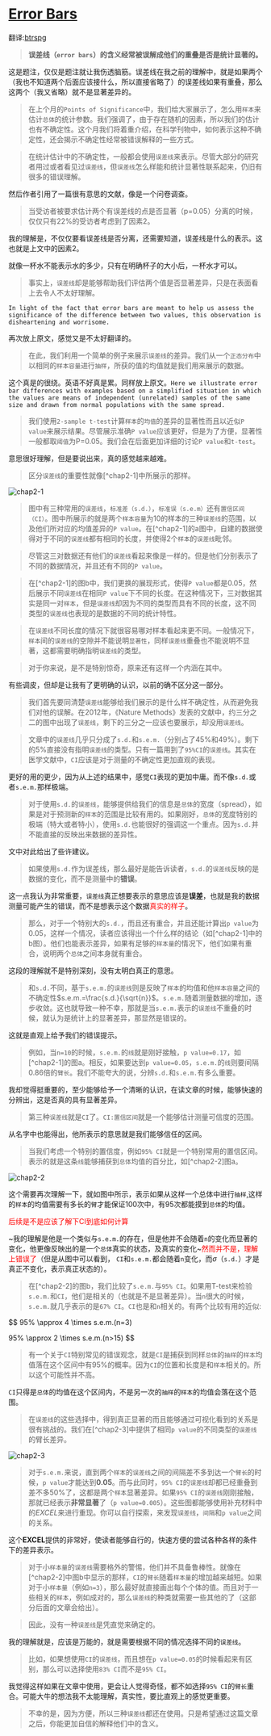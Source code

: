 # [Error Bars](https://www.nature.com/articles/nmeth.2659)

翻译:[btrspg](https://github.com/btrspg)

>**误差线（`error bars`）的含义经常被误解成他们的重叠是否是统计显著的。**

这是题注，仅仅是题注就让我伤透脑筋。误差线在我之前的理解中，就是如果两个（我也不知道两个后面应该接什么，所以直接省略了）的误差线如果有重叠，那么这两个（我又省略）就不是显著差异的。

>在上个月的`Points of Significance`中，我们给大家展示了，怎么用`样本`来估计`总体`的统计参数。我们强调了，由于存在随机的因素，所以我们的估计也有不确定性。这个月我们将着重介绍，在科学刊物中，如何表示这种不确定性，还会揭示不确定性经常被错误解释的一些方式。

>在统计估计中的不确定性，一般都会使用`误差线`来表示。尽管大部分的研究者用过或者看见过`误差线`，但`误差线`怎么样能和统计显著性联系起来，仍旧有很多的错误理解。

然后作者引用了一篇很有意思的文献，像是一个问卷调查。

>当受访者被要求估计两个有误差线的点是否显著（p=0.05）分离的时候，仅仅只有22%的受访者考虑到了因素2。

我的理解是，不仅仅要看误差线是否分离，还需要知道，误差线是什么的表示。这也就是上文中的因素2。

就像一杯水不能表示水的多少，只有在明确杯子的大小后，一杯水才可以。

>事实上，`误差线`却是能够帮助我们评估两个值是否显著差异，只是在表面看上去令人不太好理解。

`In light of the fact that error bars are meant to help us assess the significance of the difference between two values, this observation is disheartening and worrisome.`

再次放上原文，感觉又是不太好翻译的。

>在此，我们利用一个简单的例子来展示`误差线`的差异。我们从一个`正态分布`中以相同的`样本容量`进行`抽样`，所获的值的均值就是我们用来展示的数据。

这个真是的很绕。英语不好真是累。同样放上原文。`Here we illustrate error bar differences with examples based on a simplified situation in which the values are means of independent (unrelated) samples of the same size and drawn from normal populations with the same spread.`

>我们使用`2-sample t-test`计算`样本`的`均值`的差异的显著性而且以近似`P value`来展示结果。尽管展示准确`P value`应该更好，但是为了方便，显著性一般都取`阈值`为P=0.05。我们会在后面更加详细的讨论`P value`和`t-test`。
 

意思很好理解，但是要说出来，真的感觉越来越难。

>区分`误差线`的重要性就像[^chap2-1]中所展示的那样。

![chap2-1](http://wx2.sinaimg.cn/mw690/0060lm7Tly1fr4b03jzilj30ci0720u5.jpg)

>图中有三种常用的`误差线`，`标准差（s.d.）`，`标准误（s.e.m）`还有`置信区间（CI）`。图中所展示的就是两个`样本容量`为10的样本的三种`误差线`的范围，以及他们所对应的均值差异的`P value`。在[^chap2-1]的a图中，自建的数据使得对于不同的`误差线`都有相同的长度，并使得2个`样本`的`误差线`毗邻。

>尽管这三对数据还有他们的`误差线`看起来像是一样的。但是他们分别表示了不同的数据情况，并且还有不同的`P value`。

>在[^chap2-1]的图b中，我们更换的展现形式，使得`P value`都是0.05，然后展示不同`误差线`在相同`P value`下不同的长度。在这种情况下，三对数据其实是同一对`样本`，但是`误差线`却因为不同的类型而具有不同的长度，这不同类型的`误差线`也表现的是数据的不同的统计特性。

>在`误差线`不同长度的情况下就很容易哪对样本看起来更不同。一般情况下，`样本`间的`误差线`的空隙并不能说明`显著性`，同样`误差线`重叠也不能说明不显著，这都需要明确指明`误差线`的类型。

>对于你来说，是不是特别惊奇，原来还有这样一个内涵在其中。

有些调皮，但却是让我有了更明确的认识，以前的确不区分这一部分。

>我们首先要同清楚`误差线`能够给我们展示的是什么样不确定性，从而避免我们对他的误解。在2012年，《Nature Methods》发表的文献中，约三分之二的图中出现了`误差线`，剩下的三分之一应该也要展示，却没用`误差线`。

>文章中的`误差线`几乎只分成了`s.d.`和`s.e.m.`（分别占了45%和49%）。剩下的5%直接没有指明`误差线`的类型。只有一篇用到了`95%CI`的`误差线`。其实在医学文献中，`CI`应该是对于测量的不确定性更加直观的表现。

更好的用的更少，因为从上述的结果中，感觉`CI`表现的更加中庸。而不像`s.d.`或者`s.e.m.`那样极端。

>对于使用`s.d.`的`误差线`，能够提供给我们的信息是`总体`的宽度（spread），如果是对于预测新的`样本`的范围是比较有用的。如果刚好，`总体`的宽度特别的极端（特大或者特小），使用`s.d.`也能很好的强调这一个重点。因为`s.d.`并不能直接的反映出来数据的差异性。

文中对此给出了些许建议。

>如果使用`s.d.`作为误差线，那么最好是能告诉读者，`s.d.`的`误差线`反映的是数据的变化，而不是测量中的**错误**。

这一点我认为非常重要，`误差线`真正想要表示的意思应该是**误差**，也就是我的数据测量可能产生的错误，而不是想表示这个数据<font color='red'>真实的样子</font>。

>那么，对于一个特别大的`s.d.`，而且还有重合，并且还能计算出`p value`为0.05，这样一个情况，读者应该得出一个什么样的结论（如[^chap2-1]中的b图）。他们也能表示差异，如果有足够的`样本量`的情况下，他们如果有重合，说明两个`总体`之间本身就有重合。 

这段的理解就不是特别深刻，没有太明白真正的意思。

>和`s.d.`不同，基于`s.e.m.`的`误差线`则是反映了`样本`的均值和他`样本容量`之间的不确定性$s.e.m.=\frac{s.d.}{\sqrt{n}}$。`s.e.m.`随着测量数据的增加，逐步收敛。这也就导致一种不幸，那就是当`s.e.m.`表示的`误差线`不重叠的时候，就认为是统计上的显著差异，那显然是错误的。

这就是直观上给予我们的错误提示。

>例如，当`n=10`的时候，`s.e.m.`的`线`就是刚好接触，`p value=0.17`，如[^chap2-1]的图a。相反，如果要达到`p value=0.05`，`s.e.m.`的`线`则要间隔0.86倍的`臂长`。我们不能夸大的说，分辨`s.d.`和`s.e.m.`有多么重要。

我却觉得挺重要的，至少能够给予一个清晰的认识，在读文章的时候，能够快速的分辨出，这是否真的具有显著差异。

>第三种`误差线`就是`CI`了。`CI:置信区间`就是一个能够估计测量可信度的范围。

从名字中也能得出，他所表示的意思就是我们能够信任的区间。

>当我们考虑一个特别的置信度，例如`95% CI`就是一个特别常用的置信区间。表示的就是这条`线`能够捕获到`总体`均值的百分比，如[^chap2-2]图a。

![chap2-2](http://wx4.sinaimg.cn/mw690/0060lm7Tly1fr4b03e6stj30cn096767.jpg)

这个需要再次理解一下，就如图中所示，表示如果从这样一个总体中进行`抽样`,这样的`样本`的均值需要有多长的`臂`才能保证100次中，有95次都能摸到`总体`的均值。

<font color='red'>后续是不是应该了解下CI到底如何计算</font>


~我的理解是他是一个类似与`s.e.m.`的存在，但是他并不会随着`n`的变化而显著的变化，他更像反映出的是一个`总体`真实的状态，及真实的变化~<font color='red'>然而并不是，理解上错误了</font>（但是从图中可以看到，	`CI`和`s.e.m.`都会随着`n`变化，而$\sigma$（`s.d.`）才是真正不变化，表示真正状态的）。

>在[^chap2-2]的图b，我们比较了`s.e.m.`与`95% CI`。如果用T-test来检验`s.e.m.`和`CI`，他们是相关的（也就是不是显著差异）。当`n`很大的时候，`s.e.m.`就几乎表示的是`67% CI`。`CI`也是和`n`相关的。有两个比较有用的近似:

$$
95\% \approx 4 \times s.e.m.(n=3)

95\% \approx 2 \times s.e.m.(n>15)
$$
>有一个关于`CI`特别常见的错误观念，就是`CI`是捕获到同样`总体`的`抽样`的`样本`均值落在这个区间中有95%的概率。因为`CI`的位置和长度是和`样本`相关的。所以这个可能性并不高。

`CI`只得是`总体`的均值在这个区间内，不是另一次的`抽样`的`样本`的均值会落在这个范围。

>在`误差线`的这些选择中，得到真正显著的而且能够通过可视化看到的关系是很有挑战的。我们在[^chap2-3]中提供了相同`p value`的不同类型的`误差线`的臂长差异。

![chap2-3](http://wx3.sinaimg.cn/mw690/0060lm7Tly1fr4b0369dmj30cf06fjs3.jpg)

>对于`s.e.m.`来说，直到两个`样本`的`误差线`之间的间隔差不多到达一个`臂长`的时候，`p value`才能达到**0.05**。而与此同时，`95% CI`的`误差线`却都已经重叠到差不多50%了，这都是两个`样本`显著差异。如果`95% CI`的`误差线`刚刚接触，那就已经表示**非常显著**了（`p value=0.005`）。这些图都能够使用补充材料中的*EXCEL*来进行重现。你可以自行探索，来发现`误差线`，`间隔`和`p value`之间的关系。

这个**EXCEL**提供的非常好，使读者能够自行的，快速方便的尝试各种各样的条件下的差异表示。 

>对于小`样本量`的`误差线`需要格外的警惕，他们并不具备鲁棒性。就像在[^chap2-2]中图b中显示的那样，`CI`的`臂长`随着`样本量`的增加越来越短。如果对于小`样本量`（例如`n=3`），那么最好就直接画出每个个体的值。而且对于一些相关的`样本`，例如成对的，那么`误差线`的种类就需要一些其他的了（这部分后面的文章会给出）。

>因此，没有一种`误差线`是凭直觉来确定的。

我的理解就是，应该是万能的，就是需要根据不同的情况选择不同的`误差线`。

>比如，如果想使用`CI`的`误差线`，而且想在`p value=0.05`的时候看起来有区别，那么可以选择使用`83% CI`而不是`95% CI`。

我觉得这样如果在文章中使用，更会让人觉得奇怪，都不如选择`95% CI`的`臂长`重合。可能大牛的想法我不太能理解，真实性，要比直观上的感觉更重要。

>不幸的是，因为方便，所以三种`误差线`都还在使用。只是希望通过这篇文章之后，你能更加自信的解释他们中的含义。
